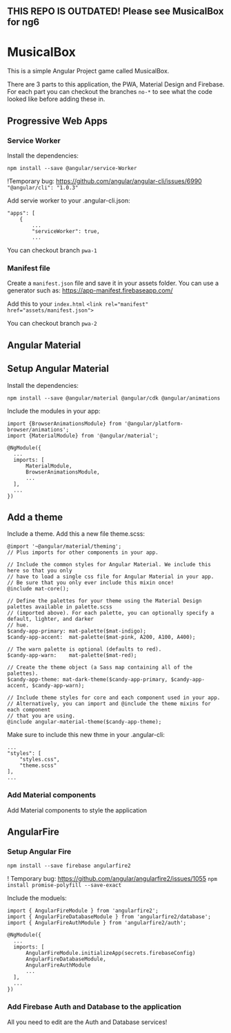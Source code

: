 ## THIS REPO IS OUTDATED! Please see MusicalBox for ng6

# MusicalBox

This is a simple Angular Project game called MusicalBox. 

There are 3 parts to this application, the PWA, Material Design and Firebase. 
For each part you can checkout the branches `no-*` to see what the code looked like before adding these in.

## Progressive Web Apps

### Service Worker
Install the dependencies:
```
npm install --save @angular/service-Worker
```
!Temporary bug: https://github.com/angular/angular-cli/issues/6990
`"@angular/cli": "1.0.3"`

Add servie worker to your .angular-cli.json:
```
"apps": [
    {
        ...
        "serviceWorker": true,
        ...
```

You can checkout branch `pwa-1`

### Manifest file
Create a `manifest.json` file and save it in your assets folder.
You can use a generator such as: https://app-manifest.firebaseapp.com/

Add this to your `index.html`
`<link rel="manifest" href="assets/manifest.json">`

You can checkout branch `pwa-2`


## Angular Material

## Setup Angular Material

Install the dependencies:
```
npm install --save @angular/material @angular/cdk @angular/animations
```

Include the modules in your app:
```
import {BrowserAnimationsModule} from '@angular/platform-browser/animations';
import {MaterialModule} from '@angular/material';

@NgModule({
  ...
  imports: [
      MaterialModule,
      BrowserAnimationsModule,
      ...
  ],
  ...
})
```

## Add a theme

Include a theme. Add this a new file theme.scss:
```
@import '~@angular/material/theming';
// Plus imports for other components in your app.

// Include the common styles for Angular Material. We include this here so that you only
// have to load a single css file for Angular Material in your app.
// Be sure that you only ever include this mixin once!
@include mat-core();

// Define the palettes for your theme using the Material Design palettes available in palette.scss
// (imported above). For each palette, you can optionally specify a default, lighter, and darker
// hue.
$candy-app-primary: mat-palette($mat-indigo);
$candy-app-accent:  mat-palette($mat-pink, A200, A100, A400);

// The warn palette is optional (defaults to red).
$candy-app-warn:    mat-palette($mat-red);

// Create the theme object (a Sass map containing all of the palettes).
$candy-app-theme: mat-dark-theme($candy-app-primary, $candy-app-accent, $candy-app-warn);

// Include theme styles for core and each component used in your app.
// Alternatively, you can import and @include the theme mixins for each component
// that you are using.
@include angular-material-theme($candy-app-theme);
```
Make sure to include this new thme in your .angular-cli:
```
...
"styles": [
    "styles.css",
    "theme.scss"
],
...
```

### Add Material components
Add Material components to style the application

## AngularFire

### Setup Angular Fire
```
npm install --save firebase angularfire2
```
! Temporary bug: https://github.com/angular/angularfire2/issues/1055
`npm install promise-polyfill --save-exact`

Include the moduels:
```
import { AngularFireModule } from 'angularfire2';
import { AngularFireDatabaseModule } from 'angularfire2/database';
import { AngularFireAuthModule } from 'angularfire2/auth';

@NgModule({
  ...
  imports: [
      AngularFireModule.initializeApp(secrets.firebaseConfig)
      AngularFireDatabaseModule,
      AngularFireAuthModule
      ...
  ],
  ...
})
```

### Add Firebase Auth and Database to the application
All you need to edit are the Auth and Database services!
